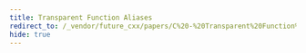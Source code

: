 ```yaml
---
title: Transparent Function Aliases
redirect_to: /_vendor/future_cxx/papers/C%20-%20Transparent%20Function%20Alias.html
hide: true
---
```

